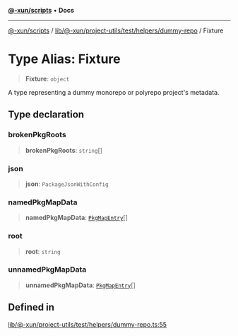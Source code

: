 [**@-xun/scripts**](../../../../../../../README.md) • **Docs**

***

[@-xun/scripts](../../../../../../../README.md) / [lib/@-xun/project-utils/test/helpers/dummy-repo](../README.md) / Fixture

# Type Alias: Fixture

> **Fixture**: `object`

A type representing a dummy monorepo or polyrepo project's metadata.

## Type declaration

### brokenPkgRoots

> **brokenPkgRoots**: `string`[]

### json

> **json**: `PackageJsonWithConfig`

### namedPkgMapData

> **namedPkgMapData**: [`PkgMapEntry`](PkgMapEntry.md)[]

### root

> **root**: `string`

### unnamedPkgMapData

> **unnamedPkgMapData**: [`PkgMapEntry`](PkgMapEntry.md)[]

## Defined in

[lib/@-xun/project-utils/test/helpers/dummy-repo.ts:55](https://github.com/Xunnamius/xscripts/blob/154567d6fca3f6cf244137e710b029af872e1d9e/lib/@-xun/project-utils/test/helpers/dummy-repo.ts#L55)
